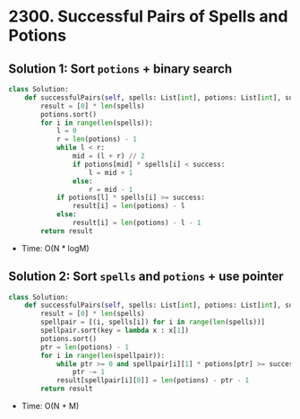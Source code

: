 # 2300. Successful Pairs of Spells and Potions

## Solution 1: Sort `potions` + binary search

```python
class Solution:
    def successfulPairs(self, spells: List[int], potions: List[int], success: int) -> List[int]:
        result = [0] * len(spells)
        potions.sort()
        for i in range(len(spells)):
            l = 0
            r = len(potions) - 1
            while l < r:
                mid = (l + r) // 2
                if potions[mid] * spells[i] < success:
                    l = mid + 1
                else:
                    r = mid - 1
            if potions[l] * spells[i] >= success:
                result[i] = len(potions) - l
            else:
                result[i] = len(potions) - l - 1
        return result
```
* Time: O(N * logM)

## Solution 2: Sort `spells` and `potions` + use pointer

```python
class Solution:
    def successfulPairs(self, spells: List[int], potions: List[int], success: int) -> List[int]:
        result = [0] * len(spells)
        spellpair = [(i, spells[i]) for i in range(len(spells))]
        spellpair.sort(key = lambda x : x[1])
        potions.sort()
        ptr = len(potions) - 1
        for i in range(len(spellpair)):
            while ptr >= 0 and spellpair[i][1] * potions[ptr] >= success:
                ptr -= 1
            result[spellpair[i][0]] = len(potions) - ptr - 1
        return result
```
* Time: O(N + M)

